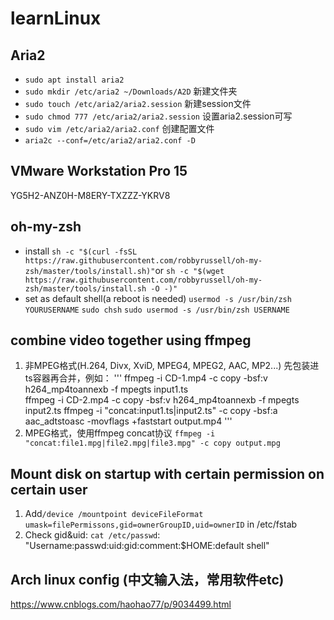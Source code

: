 # learnLinux

## Aria2
- `sudo apt install aria2`
- `sudo mkdir /etc/aria2 ~/Downloads/A2D` 新建文件夹 
- `sudo touch /etc/aria2/aria2.session` 新建session文件
- `sudo chmod 777 /etc/aria2/aria2.session` 设置aria2.session可写 
- `sudo vim /etc/aria2/aria2.conf` 创建配置文件
- `aria2c --conf=/etc/aria2/aria2.conf -D`

## VMware Workstation Pro 15
YG5H2-ANZ0H-M8ERY-TXZZZ-YKRV8

## oh-my-zsh
- install
`sh -c "$(curl -fsSL https://raw.githubusercontent.com/robbyrussell/oh-my-zsh/master/tools/install.sh)"`or `sh -c "$(wget https://raw.githubusercontent.com/robbyrussell/oh-my-zsh/master/tools/install.sh -O -)"`
- set as default shell(a reboot is needed)
`usermod -s /usr/bin/zsh YOURUSERNAME`
`sudo chsh`
`sudo usermod -s /usr/bin/zsh USERNAME`

## combine video together using ffmpeg
1. 非MPEG格式(H.264, Divx, XviD, MPEG4, MPEG2, AAC, MP2...)
先包装进ts容器再合并，例如：
'''
ffmpeg -i CD-1.mp4  -c copy -bsf:v h264_mp4toannexb -f mpegts input1.ts                                   
ffmpeg -i CD-2.mp4  -c copy -bsf:v h264_mp4toannexb -f mpegts input2.ts
ffmpeg -i "concat:input1.ts|input2.ts" -c copy -bsf:a aac_adtstoasc -movflags +faststart output.mp4
'''
2. MPEG格式，使用ffmpeg concat协议
`ffmpeg -i "concat:file1.mpg|file2.mpg|file3.mpg" -c copy output.mpg`

## Mount disk on startup with certain permission on certain user
1. Add`/device /mountpoint deviceFileFormat umask=filePermissons,gid=ownerGroupID,uid=ownerID` in /etc/fstab
2. Check gid&uid: `cat /etc/passwd`:
"Username:passwd:uid:gid:comment:$HOME:default shell"

## Arch linux config (中文输入法，常用软件etc)
https://www.cnblogs.com/haohao77/p/9034499.html

